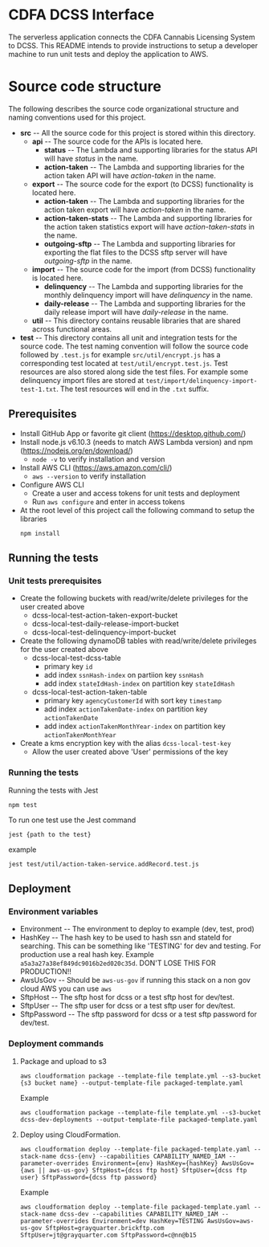# CDFA DCSS Interface

The serverless application connects the CDFA Cannabis Licensing System to DCSS. This README intends to provide 
instructions to setup a developer machine to run unit tests and deploy the application to AWS. 

# Source code structure
The following describes the source code organizational structure and naming conventions used for this project.
  * __src__ -- All the source code for this project is stored within this directory.
    * __api__ -- The source code for the APIs is located here.
      * __status__ -- The Lambda and supporting libraries for the status API will have *status* in the name.
      * __action-taken__ -- The Lambda and supporting libraries for the action taken API will have *action-taken* in the name.
    * __export__ -- The source code for the export (to DCSS) functionality is located here.
      * __action-taken__ -- The Lambda and supporting libraries for the action taken export will have *action-taken* in the name.
      * __action-taken-stats__ -- The Lambda and supporting libraries for the action taken statistics export will have *action-taken-stats* in the name.
      * __outgoing-sftp__ -- The Lambda and supporting libraries for exporting the flat files to the DCSS sftp server will have *outgoing-sftp* in the name.
    * __import__ -- The source code for the import (from DCSS) functionality is located here.
      * __delinquency__ -- The Lambda and supporting libraries for the monthly delinquency import will have *delinquency* in the name.
      * __daily-release__ -- The Lambda and supporting libraries for the daily release import will have *daily-release* in the name. 
    * __util__ -- This directory contains reusable libraries that are shared across functional areas.
  * __test__ -- This directory contains all unit and integration tests for the source code. 
  The test naming convention will follow the source code followed by `.test.js` for example `src/util/encrypt.js` has a 
  corresponding test located at `test/util/encrypt.test.js`. Test resources are also stored along side the test files. 
  For example some delinquency import files are stored at `test/import/delinquency-import-test-1.txt`. The test resources 
  will end in the `.txt` suffix.

## Prerequisites

  * Install GitHub App or favorite git client (<https://desktop.github.com/>)
  * Install node.js v6.10.3 (needs to match AWS Lambda version) and npm (<https://nodejs.org/en/download/>)
    * `node -v` to verify installation and version
  * Install AWS CLI (<https://aws.amazon.com/cli/>)
    * `aws --version` to verify installation
  * Configure AWS CLI
    * Create a user and access tokens for unit tests and deployment
    * Run `aws configure` and enter in access tokens
  * At the root level of this project call the following command to setup the libraries
    ```
    npm install 
    ```
## Running the tests
### Unit tests prerequisites
  * Create the following buckets with read/write/delete privileges for the user created above
    * dcss-local-test-action-taken-export-bucket
    * dcss-local-test-daily-release-import-bucket
    * dcss-local-test-delinquency-import-bucket
  * Create the following dynamoDB tables with read/write/delete privileges for the user created above
    * dcss-local-test-dcss-table
      * primary key `id`
      * add index `ssnHash-index` on partiion key `ssnHash`
      * add index `stateIdHash-index` on partition key `stateIdHash`
    * dcss-local-test-action-taken-table
      * primary key `agencyCustomerId` with sort key `timestamp`
      * add index `actionTakenDate-index` on partition key `actionTakenDate`
      * add index `actionTakenMonthYear-index` on partition key `actionTakenMonthYear`
  * Create a kms encryption key with the alias `dcss-local-test-key`
    * Allow the user created above 'User' permissions of the key
   

### Running the tests
Running the tests with Jest
```
npm test
```

To run one test use the Jest command
```
jest {path to the test}
```
example
```
jest test/util/action-taken-service.addRecord.test.js
```
## Deployment
### Environment variables

  * Environment -- The environment to deploy to example (dev, test, prod)
  * HashKey -- The hash key to be used to hash ssn and stateId for searching. This can be something like 'TESTING' for dev and testing. For production use a real hash key. Example `a5a3a27a38ef849dc9016b2ed020c35d`. DON'T LOSE THIS FOR PRODUCTION!!
  * AwsUsGov -- Should be `aws-us-gov` if running this stack on a non gov cloud AWS you can use `aws`
  * SftpHost -- The sftp host for dcss or a test sftp host for dev/test.
  * SftpUser -- The sftp user for dcss or a test sftp user for dev/test.
  * SftpPassword -- The sftp password for dcss or a test sftp password for dev/test.
  
### Deployment commands  

1. Package and upload to s3
    ```
    aws cloudformation package --template-file template.yml --s3-bucket {s3 bucket name} --output-template-file packaged-template.yaml
    ```
    Example
    ```
    aws cloudformation package --template-file template.yml --s3-bucket dcss-dev-deployments --output-template-file packaged-template.yaml
    ```
1. Deploy using CloudFormation.
    ```
    aws cloudformation deploy --template-file packaged-template.yaml --stack-name dcss-{env} --capabilities CAPABILITY_NAMED_IAM --parameter-overrides Environment={env} HashKey={hashKey} AwsUsGov={aws || aws-us-gov} SftpHost={dcss ftp host} SftpUser={dcss ftp user} SftpPassword={dcss ftp password}
    ```
    Example
    ```
    aws cloudformation deploy --template-file packaged-template.yaml --stack-name dcss-dev --capabilities CAPABILITY_NAMED_IAM --parameter-overrides Environment=dev HashKey=TESTING AwsUsGov=aws-us-gov SftpHost=grayquarter.brickftp.com SftpUser=jt@grayquarter.com SftpPassword=c@nn@b15
    ```
